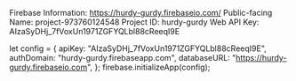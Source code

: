 Firebase Information:
https://hurdy-gurdy.firebaseio.com/
Public-facing Name: project-973760124548
Project ID: hurdy-gurdy
Web API Key: AIzaSyDHj_7fVoxUn1971ZGFYQLbl88cReeqI9E

let config = {
  apiKey: "AIzaSyDHj_7fVoxUn1971ZGFYQLbl88cReeqI9E",
  authDomain: "hurdy-gurdy.firebaseapp.com",
  databaseURL: "https://hurdy-gurdy.firebaseio.com",
};
firebase.initializeApp(config);
